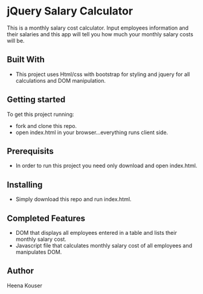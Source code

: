 # jQuery Salary Calculator

This is a monthly salary cost calculator. Input employees information and their salaries and this app will tell you how much your monthly salary costs will be.

## Built With
- This project uses Html/css with bootstrap for styling and jquery for all calculations and DOM manipulation.

## Getting started
To get this project running:

- fork and clone this repo.
- open index.html in your browser...everything runs client side.

## Prerequisits
- In order to run this project you need only download and open index.html.

## Installing
- Simply download this repo and run index.html.

## Completed Features
- DOM that displays all employees entered in a table and lists their monthly salary cost.
- Javascript file that calculates monthly salary cost of all employees and manipulates DOM.

## Author
Heena Kouser


